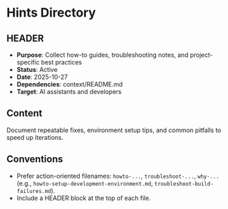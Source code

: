 # Hints Directory

## HEADER
- **Purpose**: Collect how-to guides, troubleshooting notes, and project-specific best practices
- **Status**: Active
- **Date**: 2025-10-27
- **Dependencies**: context/README.md
- **Target**: AI assistants and developers

## Content
Document repeatable fixes, environment setup tips, and common pitfalls to speed up iterations.

## Conventions
- Prefer action-oriented filenames: `howto-...`, `troubleshoot-...`, `why-...` (e.g., `howto-setup-development-environment.md`, `troubleshoot-build-failures.md`).
- Include a HEADER block at the top of each file.

